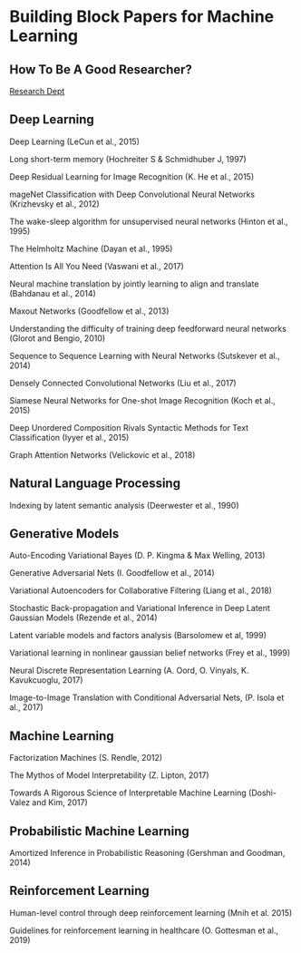 # Building Block Papers for Machine Learning

## How To Be A Good Researcher?
[Research Dept](https://distill.pub/2017/research-debt/)

## Deep Learning
Deep Learning (LeCun et al., 2015)

Long short-term memory (Hochreiter S & Schmidhuber J, 1997)

Deep Residual Learning for Image Recognition (K. He et al., 2015)

mageNet Classification with Deep Convolutional Neural Networks (Krizhevsky et al., 2012)

The wake-sleep algorithm for unsupervised neural networks (Hinton et al., 1995)

The Helmholtz Machine (Dayan et al., 1995)

Attention Is All You Need (Vaswani et al., 2017)

Neural machine translation by jointly learning to align and translate (Bahdanau et al., 2014)

Maxout Networks (Goodfellow et al., 2013)

Understanding the difficulty of training deep feedforward neural networks (Glorot and Bengio, 2010)

Sequence to Sequence Learning with Neural Networks (Sutskever et al., 2014)

Densely Connected Convolutional Networks (Liu et al., 2017)

Siamese Neural Networks for One-shot Image Recognition (Koch et al., 2015)

Deep Unordered Composition Rivals Syntactic Methods for Text Classification (Iyyer et al., 2015)

Graph Attention Networks (Velickovic et al., 2018)


## Natural Language Processing
Indexing by latent semantic analysis (Deerwester et al., 1990)


## Generative Models
Auto-Encoding Variational Bayes (D. P. Kingma & Max Welling, 2013)

Generative Adversarial Nets (I. Goodfellow et al., 2014)

Variational Autoencoders for Collaborative Filtering (Liang et al., 2018)

Stochastic Back-propagation and Variational Inference in Deep Latent Gaussian Models (Rezende et al., 2014)

Latent variable models and factors analysis (Barsolomew et al, 1999)

Variational learning in nonlinear gaussian belief networks (Frey et al., 1999)

Neural Discrete Representation Learning (A. Oord, O. Vinyals, K. Kavukcuoglu, 2017)

Image-to-Image Translation with Conditional Adversarial Nets, (P. Isola et al., 2017)


## Machine Learning
Factorization Machines (S. Rendle, 2012)

The Mythos of Model Interpretability (Z. Lipton, 2017)

Towards A Rigorous Science of Interpretable Machine Learning (Doshi-Valez and Kim, 2017)


## Probabilistic Machine Learning
Amortized Inference in Probabilistic Reasoning (Gershman and Goodman, 2014)


## Reinforcement Learning
Human-level control through deep reinforcement learning (Mnih et al. 2015) 

Guidelines for reinforcement learning in healthcare (O. Gottesman et al., 2019)
